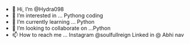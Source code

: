 - 👋 Hi, I’m @Hydra098
- 👀 I’m interested in ... Pythong coding
- 🌱 I’m currently learning ... Python
- 💞️ I’m looking to collaborate on ...Python
- 📫 How to reach me ... Instagram @soulfullreign Linked in @ Abhi nav

<!---
Hydra098/Hydra098 is a ✨ special ✨ repository because its `README.md` (this file) appears on your GitHub profile.
You can click the Preview link to take a look at your changes.
--->
